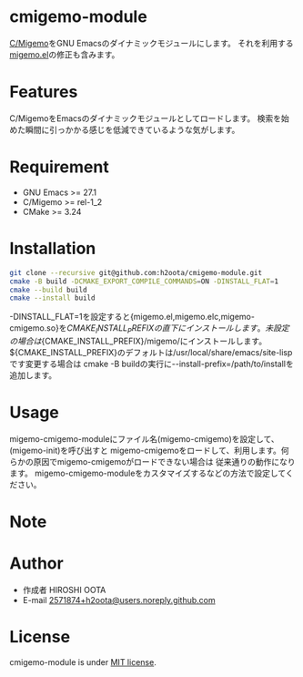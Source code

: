 # cmigemo-module

[C/Migemo](https://github.com/koron/cmigemo)をGNU Emacsのダイナミックモジュールにします。
それを利用する[migemo.el](https://github.com/emacs-jp/migemo)の修正も含みます。

# Features

C/MigemoをEmacsのダイナミックモジュールとしてロードします。
検索を始めた瞬間に引っかかる感じを低減できているような気がします。

# Requirement

- GNU Emacs >= 27.1
- C/Migemo >= rel-1_2
- CMake >= 3.24

# Installation

```sh
git clone --recursive git@github.com:h2oota/cmigemo-module.git
cmake -B build -DCMAKE_EXPORT_COMPILE_COMMANDS=ON -DINSTALL_FLAT=1
cmake --build build
cmake --install build
```
 -DINSTALL_FLAT=1を設定すると{migemo.el,migemo.elc,migemo-cmigemo.so}を${CMAKE_INSTALL_PREFIX}の直下にインストールします。
未設定の場合は${CMAKE_INSTALL_PREFIX}/migemo/にインストールします。
${CMAKE_INSTALL_PREFIX}のデフォルトは/usr/local/share/emacs/site-lispです変更する場合は
cmake -B buildの実行に--install-prefix=/path/to/installを追加します。

# Usage

migemo-cmigemo-moduleにファイル名(migemo-cmigemo)を設定して、(migemo-init)を呼び出すと
migemo-cmigemoをロードして、利用します。何らかの原因でmigemo-cmigemoがロードできない場合は
従来通りの動作になります。
migemo-cmigemo-moduleをカスタマイズするなどの方法で設定してください。

# Note


# Author

* 作成者 HIROSHI OOTA
* E-mail 2571874+h2oota@users.noreply.github.com

# License
cmigemo-module is under [MIT license](https://en.wikipedia.org/wiki/MIT_License).
